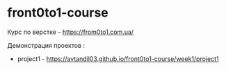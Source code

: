# front0to1-course
Курс по верстке - https://from0to1.com.ua/

Демонстрация проектов :
- project1 - https://avtandil03.github.io/front0to1-course/week1/project1
